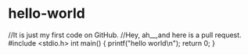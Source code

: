 # hello-world
//It is just my first code on GitHub.
//Hey, ah__,and here is a pull request.
#include <stdio.h>
int main()
{
  printf("hello world\n");
  return 0;
}
